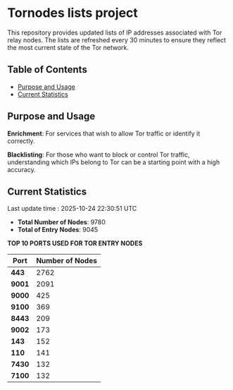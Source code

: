 # Tornodes lists project

This repository provides updated lists of IP addresses associated with Tor relay nodes. The lists are refreshed every 30 minutes to ensure they reflect the most current state of the Tor network.

## Table of Contents

- [Purpose and Usage](#purpose-and-usage)
- [Current Statistics](#current-statistics)


## Purpose and Usage

**Enrichment**: For services that wish to allow Tor traffic or identify it correctly.

**Blacklisting**: For those who want to block or control Tor traffic, understanding which IPs belong to Tor can be a starting point with a high accuracy.

## Current Statistics

Last update time : 2025-10-24 22:30:51 UTC

- **Total Number of Nodes**: 9780
- **Total of Entry Nodes**: 9045

**TOP 10 PORTS USED FOR TOR ENTRY NODES**

| **Port** | **Number of Nodes** |
|------|-----------------|
| **443**   | 2762  |
| **9001**   | 2091  |
| **9000**   | 425  |
| **9100**   | 369  |
| **8443**   | 209  |
| **9002**   | 173  |
| **143**   | 152  |
| **110**   | 141  |
| **7430**   | 132  |
| **7100**   | 132  |

